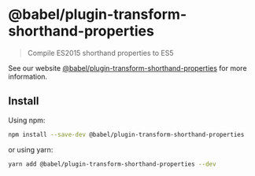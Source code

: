 # @babel/plugin-transform-shorthand-properties

> Compile ES2015 shorthand properties to ES5

See our
website [@babel/plugin-transform-shorthand-properties](https://babeljs.io/docs/en/babel-plugin-transform-shorthand-properties)
for more information.

## Install

Using npm:

```sh
npm install --save-dev @babel/plugin-transform-shorthand-properties
```

or using yarn:

```sh
yarn add @babel/plugin-transform-shorthand-properties --dev
```
